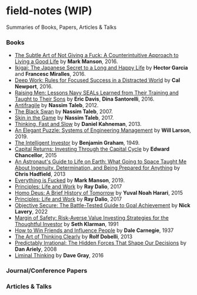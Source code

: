 # field-notes (WIP)
Summaries of Books, Papers, Articles & Talks

### Books
   * [The Subtle Art of Not Giving a Fuck: A Counterintuitive Approach to Living a Good Life](books/the-subtle-art-of-not-giving-a-fuck.md) by **Mark Manson**, 2016.
   * [Ikigai: The Japanese Secret to a Long and Happy Life](books/link.md) by **Hector Garcia** and **Francesc Miralles**, 2016.  
   * [Deep Work: Rules for Focused Success in a Distracted World](books/link.md) by **Cal Newport**, 2016.
   * [Raising Men: Lessons Navy SEALs Learned from Their Training and Taught to Their Sons](books/link.md) by **Eric Davis**, **Dina Santorelli**, 2016.
   * [Antifragile](books/link.md) by **Nassim Taleb**, 2012.
   * [The Black Swan](books/link.md) by **Nassim Taleb**, 2007.
   * [Skin in the Game](books/link.md) by **Nassim Taleb**, 2017.
   * [Thinking, Fast and Slow](books/link.md) by **Daniel Kahneman**, 2013.
   * [An Elegant Puzzle: Systems of Engineering Management](books/link.md) by **Will Larson**, 2019.
   * [The Intelligent Investor](books/link.md) by **Benjamin Graham**, 1949.
   * [Capital Returns: Investing Through the Capital Cycle](books/link.md) by **Edward Chancellor**, 2015
   * [An Astronaut's Guide to Life on Earth: What Going to Space Taught Me About Ingenuity, Determination, and Being Prepared for Anything](books/link.md) by **Chris Hadfield**, 2013
   * [Everything is Fucked](books/the-subtle-art-of-not-giving-a-fuck.md) by **Mark Manson**, 2019.
   * [Principles: Life and Work](books/the-subtle-art-of-not-giving-a-fuck.md) by **Ray Dalio**, 2017
   * [Homo Deus: A Brief History of Tomorrow](books/the-subtle-art-of-not-giving-a-fuck.md) by **Yuval Noah Harari**, 2015
   * [Principles: Life and Work](books/the-subtle-art-of-not-giving-a-fuck.md) by **Ray Dalio**, 2017
   * [Objective Secure: The Battle-Tested Guide to Goal Achievement](books/the-subtle-art-of-not-giving-a-fuck.md) by **Nick Lavery**, 2022
   * [Margin of Safety: Risk-Averse Value Investing Strategies for the Thoughtful Investor](books/the-subtle-art-of-not-giving-a-fuck.md) by **Seth Klarman**, 1991
   * [How to Win Friends and Influence People](books/the-subtle-art-of-not-giving-a-fuck.md) by **Dale Carnegie**, 1937
   * [The Art of Thinking Clearly](books/the-subtle-art-of-not-giving-a-fuck.md) by **Rolf Dobelli**, 2013
   * [Predictably Irrational: The Hidden Forces That Shape Our Decisions](books/the-subtle-art-of-not-giving-a-fuck.md) by **Dan Ariely**, 2008
   * [Liminal Thinking](books/the-subtle-art-of-not-giving-a-fuck.md) by **Dave Gray**, 2016


### Journal/Conference Papers



### Articles & Talks



